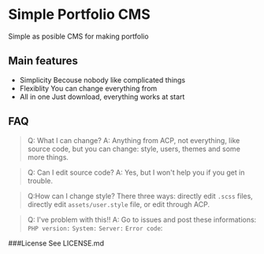 
# Simple Portfolio CMS
Simple as posible CMS for making portfolio

## Main features
- Simplicity
Becouse nobody like complicated things
- Flexiblity
You can change everything from
- All in one
Just download, everything works at start 

## FAQ
>Q: What I can change?
A: Anything from ACP, not everything, like source code, but you can change: style, users, themes and some more things.

>Q: Can I edit source code?
A: Yes, but I won't help you if you get in trouble.

>Q:How can I change style?
There three ways: directly edit `.scss` files, directly edit `assets/user.style` file, or edit through ACP.

>Q: I've problem with this!!
A: Go to issues and post these informations:
`PHP version:`
`System:`
`Server:`
`Error code`:

###License
See LICENSE.md